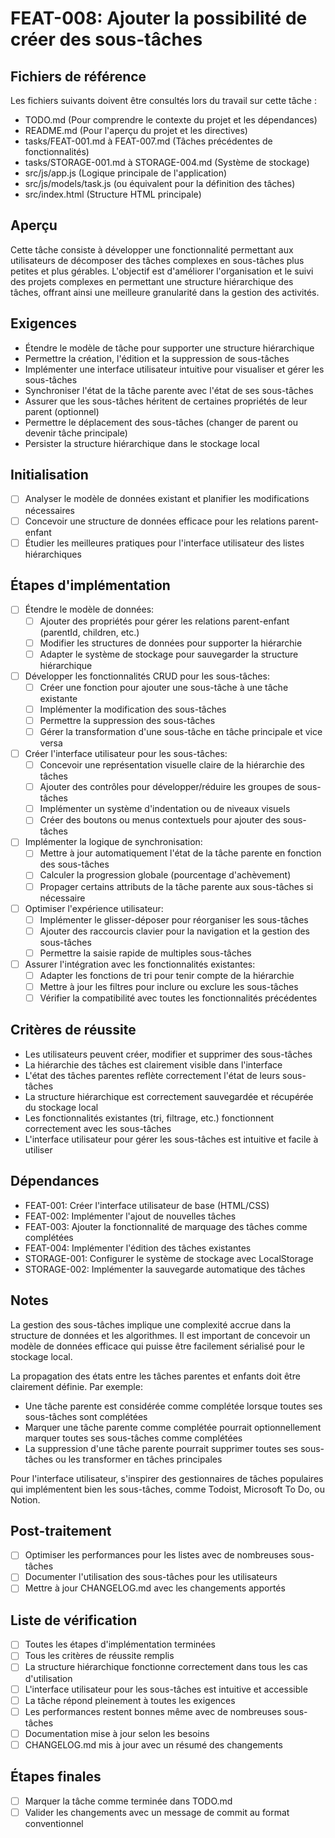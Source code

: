 # FEAT-008: Ajouter la possibilité de créer des sous-tâches

## Fichiers de référence
Les fichiers suivants doivent être consultés lors du travail sur cette tâche :
- TODO.md (Pour comprendre le contexte du projet et les dépendances)
- README.md (Pour l'aperçu du projet et les directives)
- tasks/FEAT-001.md à FEAT-007.md (Tâches précédentes de fonctionnalités)
- tasks/STORAGE-001.md à STORAGE-004.md (Système de stockage)
- src/js/app.js (Logique principale de l'application)
- src/js/models/task.js (ou équivalent pour la définition des tâches)
- src/index.html (Structure HTML principale)

## Aperçu
Cette tâche consiste à développer une fonctionnalité permettant aux utilisateurs de décomposer des tâches complexes en sous-tâches plus petites et plus gérables. L'objectif est d'améliorer l'organisation et le suivi des projets complexes en permettant une structure hiérarchique des tâches, offrant ainsi une meilleure granularité dans la gestion des activités.

## Exigences
- Étendre le modèle de tâche pour supporter une structure hiérarchique
- Permettre la création, l'édition et la suppression de sous-tâches
- Implémenter une interface utilisateur intuitive pour visualiser et gérer les sous-tâches
- Synchroniser l'état de la tâche parente avec l'état de ses sous-tâches
- Assurer que les sous-tâches héritent de certaines propriétés de leur parent (optionnel)
- Permettre le déplacement des sous-tâches (changer de parent ou devenir tâche principale)
- Persister la structure hiérarchique dans le stockage local

## Initialisation
- [ ] Analyser le modèle de données existant et planifier les modifications nécessaires
- [ ] Concevoir une structure de données efficace pour les relations parent-enfant
- [ ] Étudier les meilleures pratiques pour l'interface utilisateur des listes hiérarchiques

## Étapes d'implémentation
- [ ] Étendre le modèle de données:
  - [ ] Ajouter des propriétés pour gérer les relations parent-enfant (parentId, children, etc.)
  - [ ] Modifier les structures de données pour supporter la hiérarchie
  - [ ] Adapter le système de stockage pour sauvegarder la structure hiérarchique
- [ ] Développer les fonctionnalités CRUD pour les sous-tâches:
  - [ ] Créer une fonction pour ajouter une sous-tâche à une tâche existante
  - [ ] Implémenter la modification des sous-tâches
  - [ ] Permettre la suppression des sous-tâches
  - [ ] Gérer la transformation d'une sous-tâche en tâche principale et vice versa
- [ ] Créer l'interface utilisateur pour les sous-tâches:
  - [ ] Concevoir une représentation visuelle claire de la hiérarchie des tâches
  - [ ] Ajouter des contrôles pour développer/réduire les groupes de sous-tâches
  - [ ] Implémenter un système d'indentation ou de niveaux visuels
  - [ ] Créer des boutons ou menus contextuels pour ajouter des sous-tâches
- [ ] Implémenter la logique de synchronisation:
  - [ ] Mettre à jour automatiquement l'état de la tâche parente en fonction des sous-tâches
  - [ ] Calculer la progression globale (pourcentage d'achèvement)
  - [ ] Propager certains attributs de la tâche parente aux sous-tâches si nécessaire
- [ ] Optimiser l'expérience utilisateur:
  - [ ] Implémenter le glisser-déposer pour réorganiser les sous-tâches
  - [ ] Ajouter des raccourcis clavier pour la navigation et la gestion des sous-tâches
  - [ ] Permettre la saisie rapide de multiples sous-tâches
- [ ] Assurer l'intégration avec les fonctionnalités existantes:
  - [ ] Adapter les fonctions de tri pour tenir compte de la hiérarchie
  - [ ] Mettre à jour les filtres pour inclure ou exclure les sous-tâches
  - [ ] Vérifier la compatibilité avec toutes les fonctionnalités précédentes

## Critères de réussite
- Les utilisateurs peuvent créer, modifier et supprimer des sous-tâches
- La hiérarchie des tâches est clairement visible dans l'interface
- L'état des tâches parentes reflète correctement l'état de leurs sous-tâches
- La structure hiérarchique est correctement sauvegardée et récupérée du stockage local
- Les fonctionnalités existantes (tri, filtrage, etc.) fonctionnent correctement avec les sous-tâches
- L'interface utilisateur pour gérer les sous-tâches est intuitive et facile à utiliser

## Dépendances
- FEAT-001: Créer l'interface utilisateur de base (HTML/CSS)
- FEAT-002: Implémenter l'ajout de nouvelles tâches
- FEAT-003: Ajouter la fonctionnalité de marquage des tâches comme complétées
- FEAT-004: Implémenter l'édition des tâches existantes
- STORAGE-001: Configurer le système de stockage avec LocalStorage
- STORAGE-002: Implémenter la sauvegarde automatique des tâches

## Notes
La gestion des sous-tâches implique une complexité accrue dans la structure de données et les algorithmes. Il est important de concevoir un modèle de données efficace qui puisse être facilement sérialisé pour le stockage local.

La propagation des états entre les tâches parentes et enfants doit être clairement définie. Par exemple:
- Une tâche parente est considérée comme complétée lorsque toutes ses sous-tâches sont complétées
- Marquer une tâche parente comme complétée pourrait optionnellement marquer toutes ses sous-tâches comme complétées
- La suppression d'une tâche parente pourrait supprimer toutes ses sous-tâches ou les transformer en tâches principales

Pour l'interface utilisateur, s'inspirer des gestionnaires de tâches populaires qui implémentent bien les sous-tâches, comme Todoist, Microsoft To Do, ou Notion.

## Post-traitement
- [ ] Optimiser les performances pour les listes avec de nombreuses sous-tâches
- [ ] Documenter l'utilisation des sous-tâches pour les utilisateurs
- [ ] Mettre à jour CHANGELOG.md avec les changements apportés

## Liste de vérification
- [ ] Toutes les étapes d'implémentation terminées
- [ ] Tous les critères de réussite remplis
- [ ] La structure hiérarchique fonctionne correctement dans tous les cas d'utilisation
- [ ] L'interface utilisateur pour les sous-tâches est intuitive et accessible
- [ ] La tâche répond pleinement à toutes les exigences
- [ ] Les performances restent bonnes même avec de nombreuses sous-tâches
- [ ] Documentation mise à jour selon les besoins
- [ ] CHANGELOG.md mis à jour avec un résumé des changements

## Étapes finales
- [ ] Marquer la tâche comme terminée dans TODO.md
- [ ] Valider les changements avec un message de commit au format conventionnel 